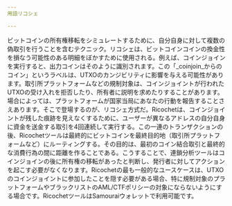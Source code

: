 ```yaml
---
用語リコシェ

---
```

ビットコインの所有権移転をシミュレートするために、自分自身に対して複数の偽取引を行うことを含むテクニック。リコシェは、ビットコインコインの換金性を損なう可能性のある明細をぼかすために使用される。例えば、コインジョインを実行すると、出力コインはそのように識別されます。この「_coinjoin_からのコイン」というラベルは、UTXOのカンジビリティに影響を与える可能性があります。取引所プラットフォームなどの規制対象は、コインジョイントが行われたUTXOの受け入れを拒否したり、所有者に説明を求めたりすることがあります。場合によっては、プラットフォームが国家当局にあなたの行動を報告することさえあります。そこで登場するのが、リコシェ方式だ。Ricochetは、コインジョイントが残した痕跡を見えなくするために、ユーザーが異なるアドレスの自分自身に資金を送金する取引を4回連続して実行する。この一連のトランザクションの後、Ricochetツールは最終的にビットコインを最終目的地（取引所プラットフォームなど）にルーティングする。その目的は、最初のコイン結合取引と最終的な消費行為の間に距離を作ることである。こうすることで、連鎖分析ツールはコインジョインの後に所有権の移転があったと判断し、発行者に対してアクションを起こす必要がなくなります。Ricochetの最も一般的なユースケースは、UTXOのコインジョイントに参加したことを隠す必要がある場合、特に規制対象のプラットフォームやブラックリストのAML/CTFポリシーの対象にならないようにする場合です。RicochetツールはSamouraiウォレットで利用可能です。